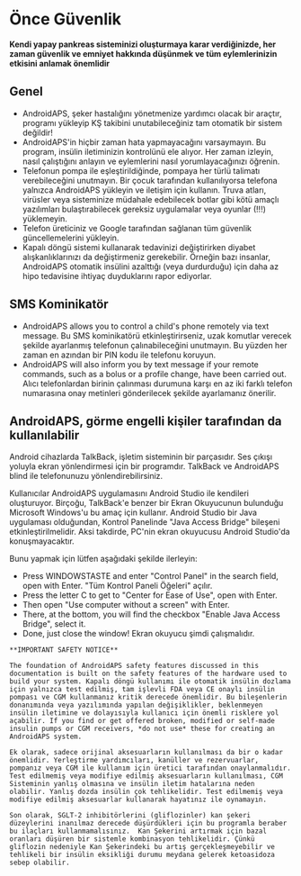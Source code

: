 # Önce Güvenlik

**Kendi yapay pankreas sisteminizi oluşturmaya karar verdiğinizde, her zaman güvenlik ve emniyet hakkında düşünmek ve tüm eylemlerinizin etkisini anlamak önemlidir**

## Genel

- AndroidAPS, şeker hastalığını yönetmenize yardımcı olacak bir araçtır, programı yükleyip KŞ takibini unutabileceğiniz tam otomatik bir sistem değildir!
- AndroidAPS'in hiçbir zaman hata yapmayacağını varsaymayın. Bu program, insülin iletiminizin kontrolünü ele alıyor. Her zaman izleyin, nasıl çalıştığını anlayın ve eylemlerini nasıl yorumlayacağınızı öğrenin.
- Telefonun pompa ile eşleştirildiğinde, pompaya her türlü talimatı verebileceğini unutmayın. Bir çocuk tarafından kullanılıyorsa telefona yalnızca AndroidAPS yükleyin ve iletişim için kullanın. Truva atları, virüsler veya sisteminize müdahale edebilecek botlar gibi kötü amaçlı yazılımları bulaştırabilecek gereksiz uygulamalar veya oyunlar (!!!) yüklemeyin.
- Telefon üreticiniz ve Google tarafından sağlanan tüm güvenlik güncellemelerini yükleyin.
- Kapalı döngü sistemi kullanarak tedavinizi değiştirirken diyabet alışkanlıklarınızı da değiştirmeniz gerekebilir. Örneğin bazı insanlar, AndroidAPS otomatik insülini azalttığı (veya durdurduğu) için daha az hipo tedavisine ihtiyaç duyduklarını rapor ediyorlar.

## SMS Kominikatör

- AndroidAPS allows you to control a child's phone remotely via text message. Bu SMS kominikatörü etkinleştirirseniz, uzak komutlar verecek şekilde ayarlanmış telefonun çalınabileceğini unutmayın. Bu yüzden her zaman en azından bir PIN kodu ile telefonu koruyun.
- AndroidAPS will also inform you by text message if your remote commands, such as a bolus or a profile change, have been carried out. Alıcı telefonlardan birinin çalınması durumuna karşı en az iki farklı telefon numarasına onay metinleri gönderilecek şekilde ayarlamanız önerilir.

## AndroidAPS, görme engelli kişiler tarafından da kullanılabilir

Android cihazlarda TalkBack, işletim sisteminin bir parçasıdır. Ses çıkışı yoluyla ekran yönlendirmesi için bir programdır. TalkBack ve AndroidAPS blind ile telefonunuzu yönlendirebilirsiniz.

Kullanıcılar AndroidAPS uygulamasını Android Studio ile kendileri oluşturuyor. Birçoğu, TalkBack'e benzer bir Ekran Okuyucunun bulunduğu Microsoft Windows'u bu amaç için kullanır. Android Studio bir Java uygulaması olduğundan, Kontrol Panelinde "Java Access Bridge" bileşeni etkinleştirilmelidir. Aksi takdirde, PC'nin ekran okuyucusu Android Studio'da konuşmayacaktır.

Bunu yapmak için lütfen aşağıdaki şekilde ilerleyin:

- Press WINDOWSTASTE and enter "Control Panel" in the search field, open with Enter. "Tüm Kontrol Paneli Öğeleri" açılır.
- Press the letter C to get to "Center for Ease of Use", open with Enter.
- Then open "Use computer without a screen" with Enter.
- There, at the bottom, you will find the checkbox "Enable Java Access Bridge", select it.
- Done, just close the window! Ekran okuyucu şimdi çalışmalıdır.

```{note}
**IMPORTANT SAFETY NOTICE**

The foundation of AndroidAPS safety features discussed in this documentation is built on the safety features of the hardware used to build your system. Kapalı döngü kullanımı ile otomatik insülin dozlama için yalnızca test edilmiş, tam işlevli FDA veya CE onaylı insülin pompası ve CGM kullanmanız kritik derecede önemlidir. Bu bileşenlerin donanımında veya yazılımında yapılan değişiklikler, beklenmeyen insülin iletimine ve dolayısıyla kullanıcı için önemli risklere yol açabilir. If you find or get offered broken, modified or self-made insulin pumps or CGM receivers, *do not use* these for creating an AndroidAPS system.

Ek olarak, sadece orijinal aksesuarların kullanılması da bir o kadar önemlidir. Yerleştirme yardımcıları, kanüller ve rezervuarlar, pompanız veya CGM ile kullanım için üretici tarafından onaylanmalıdır. Test edilmemiş veya modifiye edilmiş aksesuarların kullanılması, CGM Sisteminin yanlış olmasına ve insülin iletim hatalarına neden olabilir. Yanlış dozda insülin çok tehlikelidir. Test edilmemiş veya modifiye edilmiş aksesuarlar kullanarak hayatınız ile oynamayın.

Son olarak, SGLT-2 inhibitörlerini (gliflozinler) kan şekeri düzeylerini inanılmaz derecede düşürdükleri için bu programla beraber bu ilaçları kullanmamalısınız.  Kan Şekerini artırmak için bazal oranları düşüren bir sistemle kombinasyon tehlikelidir. Çünkü gliflozin nedeniyle Kan Şekerindeki bu artış gerçekleşmeyebilir ve tehlikeli bir insülin eksikliği durumu meydana gelerek ketoasidoza sebep olabilir.
```
